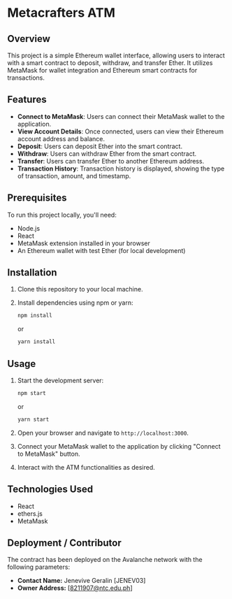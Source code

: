 
# Metacrafters ATM

## Overview

This project is a simple Ethereum wallet interface, allowing users to interact with a smart contract to deposit, withdraw, and transfer Ether. It utilizes MetaMask for wallet integration and Ethereum smart contracts for transactions.

## Features

- **Connect to MetaMask**: Users can connect their MetaMask wallet to the application.
- **View Account Details**: Once connected, users can view their Ethereum account address and balance.
- **Deposit**: Users can deposit Ether into the smart contract.
- **Withdraw**: Users can withdraw Ether from the smart contract.
- **Transfer**: Users can transfer Ether to another Ethereum address.
- **Transaction History**: Transaction history is displayed, showing the type of transaction, amount, and timestamp.

## Prerequisites

To run this project locally, you'll need:

- Node.js
- React
- MetaMask extension installed in your browser
- An Ethereum wallet with test Ether (for local development)

## Installation

1. Clone this repository to your local machine.
2. Install dependencies using npm or yarn:

   ```bash
   npm install
   ```

   or

   ```bash
   yarn install
   ```

## Usage

1. Start the development server:

   ```bash
   npm start
   ```

   or

   ```bash
   yarn start
   ```

2. Open your browser and navigate to `http://localhost:3000`.

3. Connect your MetaMask wallet to the application by clicking "Connect to MetaMask" button.

4. Interact with the ATM functionalities as desired.

## Technologies Used

- React
- ethers.js
- MetaMask

## Deployment / Contributor

The contract has been deployed on the Avalanche network with the following parameters:

- **Contact Name:** Jenevive Geralin [JENEV03]
- **Owner Address:** [8211907@ntc.edu.ph]